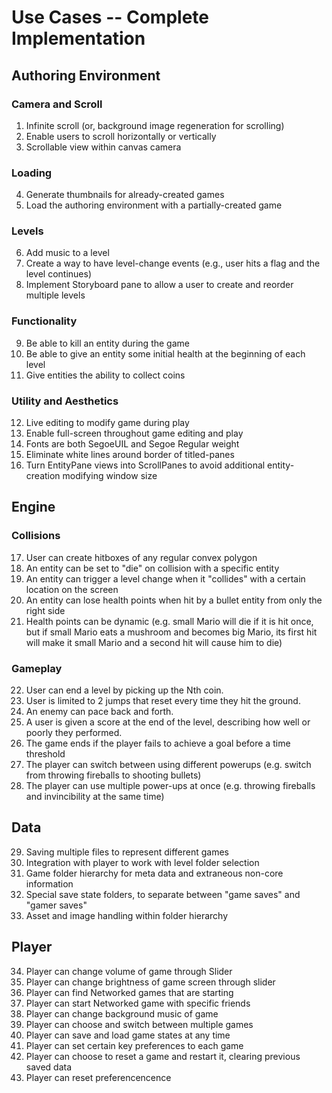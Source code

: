 Use Cases -- Complete Implementation
==
## Authoring Environment
### Camera and Scroll
1. Infinite scroll (or, background image regeneration for scrolling)
2. Enable users to scroll horizontally or vertically
3. Scrollable view within canvas camera

### Loading
4. Generate thumbnails for already-created games
6. Load the authoring environment with a partially-created game

### Levels
6. Add music to a level
9. Create a way to have level-change events (e.g., user hits a flag and the level continues)
10. Implement Storyboard pane to allow a user to create and reorder multiple levels

### Functionality
9. Be able to kill an entity during the game
10. Be able to give an entity some initial health at the beginning of each level
11. Give entities the ability to collect coins

### Utility and Aesthetics
12. Live editing to modify game during play
13. Enable full-screen throughout game editing and play
14. Fonts are both SegoeUIL and Segoe Regular weight
15. Eliminate white lines around border of titled-panes
16. Turn EntityPane views into ScrollPanes to avoid additional entity-creation modifying window size


## Engine
### Collisions
17. User can create hitboxes of any regular convex polygon
18. An entity can be set to "die" on collision with a specific entity
19. An entity can trigger a level change when it "collides" with a certain location on the screen
20. An entity can lose health points when hit by a bullet entity from only the right side
21. Health points can be dynamic (e.g. small Mario will die if it is hit once, but if small Mario eats a mushroom and becomes big Mario, its first hit will make it small Mario and a second hit will cause him to die)

### Gameplay
22. User can end a level by picking up the Nth coin.
23. User is limited to 2 jumps that reset every time they hit the ground.
24. An enemy can pace back and forth.
25. A user is given a score at the end of the level, describing how well or poorly they performed.
26. The game ends if the player fails to achieve a goal before a time threshold
27. The player can switch between using different powerups (e.g. switch from throwing fireballs to shooting bullets)
28. The player can use multiple power-ups at once (e.g. throwing fireballs and invincibility at the same time)

## Data
29. Saving multiple files to represent different games
30. Integration with player to work with level folder selection
31. Game folder hierarchy for meta data and extraneous non-core information
32. Special save state folders, to separate between "game saves" and "gamer saves"
33. Asset and image handling within folder hierarchy

## Player
34. Player can change volume of game through Slider
35. Player can change brightness of game screen through slider
36. Player can find Networked games that are starting
37. Player can start Networked game with specific friends
38. Player can change background music of game
39. Player can choose and switch between multiple games
40. Player can save and load game states at any time
41. Player can set certain key preferences to each game
42. Player can choose to reset a game and restart it, clearing previous saved data
43. Player can reset preferencencence